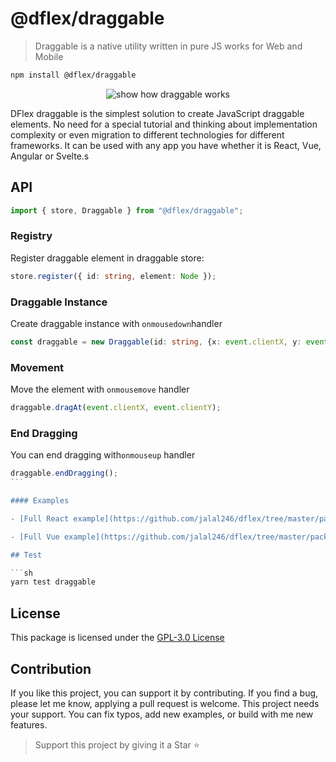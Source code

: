 # @dflex/draggable

> Draggable is a native utility written in pure JS works for Web and Mobile

```bash
npm install @dflex/draggable
```

<p align="center">
    <img
     src="https://raw.githubusercontent.com/jalal246/dflex/master/packages/draggable/img/draggable.gif" 
     alt="show how draggable works" />
</p>

DFlex draggable is the simplest solution to create JavaScript draggable
elements. No need for a special tutorial and thinking about implementation
complexity or even migration to different technologies for different frameworks.
It can be used with any app you have whether it is React, Vue, Angular or Svelte.s

## API

```js
import { store, Draggable } from "@dflex/draggable";
```

### Registry

Register draggable element in draggable store:

```ts
store.register({ id: string, element: Node });
```

### Draggable Instance

Create draggable instance with `onmousedown`handler

```ts
const draggable = new Draggable(id: string, {x: event.clientX, y: event.clientY});
```

### Movement

Move the element with `onmousemove` handler

```ts
draggable.dragAt(event.clientX, event.clientY);
```

### End Dragging

You can end dragging with`onmouseup` handler

````ts
draggable.endDragging();
```

#### Examples

- [Full React example](https://github.com/jalal246/dflex/tree/master/packages/draggable/playgrounds/dflex-react-draggable)

- [Full Vue example](https://github.com/jalal246/dflex/tree/master/packages/draggable/playgrounds/dflex-vue-draggable)

## Test

```sh
yarn test draggable
````

## License

This package is licensed under the [GPL-3.0 License](https://github.com/jalal246/dflex/tree/master/packages/draggable/LICENSE)

## Contribution

If you like this project, you can support it by contributing. If you find a bug,
please let me know, applying a pull request is welcome. This project needs your
support. You can fix typos, add new examples, or build with me new features.

> Support this project by giving it a Star ⭐
